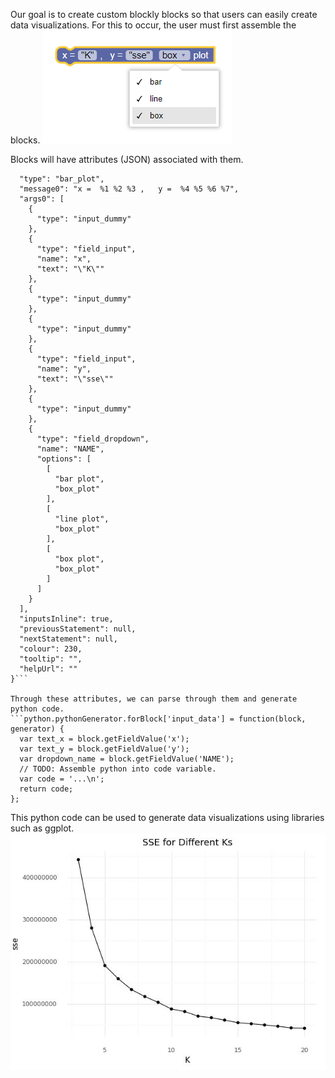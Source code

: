 Our goal is to create custom blockly blocks so that users can easily create data visualizations.
For this to occur, the user must first assemble the blocks.
![alt text](./img/blockly_ds_demo1.png)

Blocks will have attributes (JSON) associated with them. 
```{
  "type": "bar_plot",
  "message0": "x =  %1 %2 %3 ,   y =  %4 %5 %6 %7",
  "args0": [
    {
      "type": "input_dummy"
    },
    {
      "type": "field_input",
      "name": "x",
      "text": "\"K\""
    },
    {
      "type": "input_dummy"
    },
    {
      "type": "input_dummy"
    },
    {
      "type": "field_input",
      "name": "y",
      "text": "\"sse\""
    },
    {
      "type": "input_dummy"
    },
    {
      "type": "field_dropdown",
      "name": "NAME",
      "options": [
        [
          "bar plot",
          "box_plot"
        ],
        [
          "line plot",
          "box_plot"
        ],
        [
          "box plot",
          "box_plot"
        ]
      ]
    }
  ],
  "inputsInline": true,
  "previousStatement": null,
  "nextStatement": null,
  "colour": 230,
  "tooltip": "",
  "helpUrl": ""
}```

Through these attributes, we can parse through them and generate python code. 
```python.pythonGenerator.forBlock['input_data'] = function(block, generator) {
  var text_x = block.getFieldValue('x');
  var text_y = block.getFieldValue('y');
  var dropdown_name = block.getFieldValue('NAME');
  // TODO: Assemble python into code variable.
  var code = '...\n';
  return code;
};
```


This python code can be used to generate data visualizations using libraries such as ggplot.
![alt text](./img/ggplot_demo.jpg)

